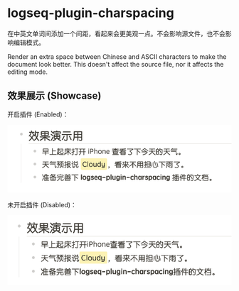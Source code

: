 # logseq-plugin-charspacing

在中英文单词间添加一个间距，看起来会更美观一点。不会影响源文件，也不会影响编辑模式。

Render an extra space between Chinese and ASCII characters to make the document look better. This doesn't affect the source file, nor it affects the editing mode.

## 效果展示 (Showcase)

开启插件 (Enabled)：

![With](./with.png)

未开启插件 (Disabled)：

![Without](./without.png)
